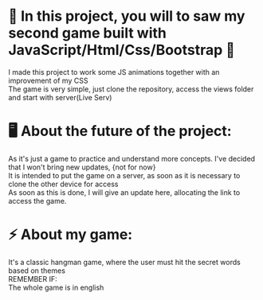 # 🤞 In this project, you will to saw my second game built with JavaScript/Html/Css/Bootstrap 🤞
 I made this project to work some JS animations together with an improvement of my CSS
 <br>
 The game is very simple, just clone the repository, access the views folder and start with server(Live Serv) 

# 🖥️ About the future of the project:
 As it's just a game to practice and understand more concepts. I've decided that I won't bring new updates, {not for now}
 <br>
 It is intended to put the game on a server, as soon as it is necessary to clone the other device for access
 <br>
 As soon as this is done, I will give an update here, allocating the link to access the game.

# ⚡ About my game:
 It's a classic hangman game, where the user must hit the secret words based on themes
 <br>
 REMEMBER IF:
 <br>
 The whole game is in english
